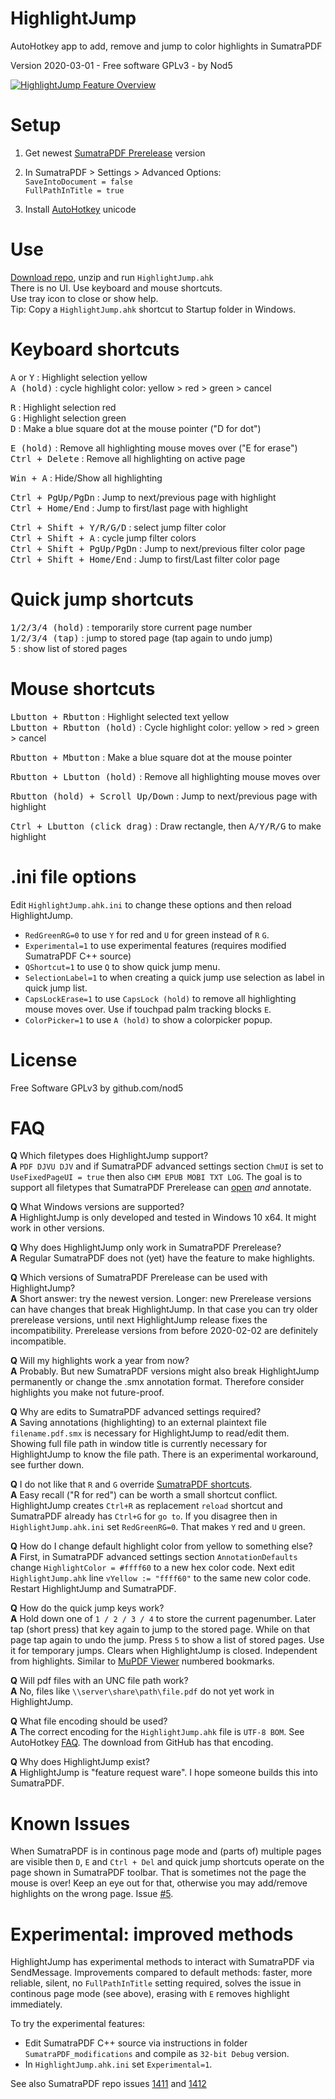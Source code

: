 # HighlightJump

AutoHotkey app to add, remove and jump to color highlights in SumatraPDF  

Version 2020-03-01  -  Free software GPLv3  -  by Nod5  
  
[![HighlightJump Feature Overview](https://github.com/nod5/HighlightJump/blob/master/images/HighlightJump_youtube_screenshot.png?raw=true)](https://www.youtube.com/watch?v=AcVI616W5D8)

# Setup  
1. Get newest [SumatraPDF Prerelease](https://www.sumatrapdfreader.org/prerelease.html) version  

2. In SumatraPDF > Settings > Advanced Options:  
   `SaveIntoDocument = false`  
    `FullPathInTitle = true`  

3. Install [AutoHotkey](https://www.autohotkey.com/) unicode

# Use
[Download repo](https://github.com/nod5/HighlightJump/archive/master.zip), unzip and run `HighlightJump.ahk`  
There is no UI. Use keyboard and mouse shortcuts.  
Use tray icon to close or show help.  
Tip: Copy a `HighlightJump.ahk` shortcut to Startup folder in Windows.  

# Keyboard shortcuts
<kbd>A</kbd> or <kbd>Y</kbd> : Highlight selection yellow  
<kbd>A (hold)</kbd> : cycle highlight color: yellow > red > green > cancel  

<kbd>R</kbd> : Highlight selection red  
<kbd>G</kbd> : Highlight selection green  
<kbd>D</kbd> : Make a blue square dot at the mouse pointer ("D for dot")  

<kbd>E (hold)</kbd> : Remove all highlighting mouse moves over ("E for erase")  
<kbd>Ctrl + Delete</kbd> : Remove all highlighting on active page  

<kbd>Win + A</kbd> : Hide/Show all highlighting  

<kbd>Ctrl + PgUp/PgDn</kbd> : Jump to next/previous page with highlight  
<kbd>Ctrl + Home/End</kbd> : Jump to first/last page with highlight  

<kbd>Ctrl + Shift + Y/R/G/D</kbd> : select jump filter color  
<kbd>Ctrl + Shift + A</kbd> : cycle jump filter colors  
<kbd>Ctrl + Shift + PgUp/PgDn</kbd> : Jump to next/previous filter color page  
<kbd>Ctrl + Shift + Home/End</kbd> : Jump to first/Last filter color page  

# Quick jump shortcuts
<kbd>1/2/3/4 (hold)</kbd> : temporarily store current page number  
<kbd>1/2/3/4 (tap)</kbd> : jump to stored page (tap again to undo jump)  
<kbd>5</kbd> : show list of stored pages  

# Mouse shortcuts
<kbd>Lbutton + Rbutton</kbd> : Highlight selected text yellow  
<kbd>Lbutton + Rbutton (hold)</kbd> : Cycle highlight color: yellow > red > green > cancel  

<kbd>Rbutton + Mbutton</kbd> : Make a blue square dot at the mouse pointer  

<kbd>Rbutton + Lbutton (hold)</kbd> : Remove all highlighting mouse moves over  

<kbd>Rbutton (hold) + Scroll Up/Down</kbd> : Jump to next/previous page with highlight  

<kbd>Ctrl + Lbutton (click drag)</kbd> : Draw rectangle, then <kbd>A/Y/R/G</kbd> to make highlight

# .ini file options

Edit `HighlightJump.ahk.ini` to change these options and then reload HighlightJump.  
- `RedGreenRG=0` to use `Y` for red and `U` for green instead of `R` `G`.  
- `Experimental=1` to use experimental features (requires modified SumatraPDF C++ source)  
- `QShortcut=1` to use `Q` to show quick jump menu.  
- `SelectionLabel=1` to when creating a quick jump use selection as label in quick jump list.  
- `CapsLockErase=1` to use `CapsLock (hold)` to remove all highlighting mouse moves over. Use if touchpad palm tracking blocks `E`.  
- `ColorPicker=1` to use `A (hold)` to show a colorpicker popup.

# License  
Free Software GPLv3 by github.com/nod5  

# FAQ

**Q** Which filetypes does HighlightJump support?  
**A**  `PDF DJVU DJV` and if SumatraPDF advanced settings section `ChmUI` is set to `UseFixedPageUI = true` then also `CHM EPUB MOBI TXT LOG`. The goal is to support all filetypes that SumatraPDF Prerelease can [open](https://www.sumatrapdfreader.org/docs/Supported-document-formats.html) *and* annotate.  

**Q** What Windows versions are supported?  
**A** HighlightJump is only developed and tested in Windows 10 x64. It might work in other versions.  

**Q** Why does HighlightJump only work in SumatraPDF Prerelease?  
**A** Regular SumatraPDF does not (yet) have the feature to make highlights.  

**Q** Which versions of SumatraPDF Prerelease can be used with HighlightJump?  
**A** Short answer: try the newest version. Longer: new Prerelease versions can have changes that break HighlightJump. In that case you can try older prerelease versions, until next HighlightJump release fixes the incompatibility. Prerelease versions from before 2020-02-02 are definitely incompatible. 

**Q** Will my highlights work a year from now?  
**A** Probably. But new SumatraPDF versions might also break HighlightJump permanently or change the .smx annotation format. Therefore consider highlights you make not future-proof.  

**Q** Why are edits to SumatraPDF advanced settings required?  
**A** Saving annotations (highlighting) to an external plaintext file `filename.pdf.smx` is necessary for HighlightJump to read/edit them. Showing full file path in window title is currently necessary for HighlightJump to know the file path. There is an experimental workaround, see further down.  

**Q** I do not like that `R` and `G` override [SumatraPDF shortcuts](https://www.sumatrapdfreader.org/manual.html).  
**A** Easy recall ("R for red") can be worth a small shortcut conflict. HighlightJump creates `Ctrl+R` as replacement `reload` shortcut and SumatraPDF already has `Ctrl+G` for `go to`. If you disagree then in `HighlightJump.ahk.ini` set `RedGreenRG=0`. That makes `Y` red and `U` green.  

**Q** How do I change default highlight color from yellow to something else?  
**A** First, in SumatraPDF advanced settings section `AnnotationDefaults` change `HighlightColor = #ffff60` to a new hex color code. Next edit `HighlightJump.ahk` line `vYellow := "ffff60"` to the same new color code. Restart HighlightJump and SumatraPDF.  

**Q** How do the quick jump keys work?  
**A** Hold down one of `1 / 2 / 3 / 4` to store the current pagenumber. Later tap (short press) that key again to jump to the stored page. While on that page tap again to undo the jump. Press `5` to show a list of stored pages. Use it for temporary jumps. Clears when HighlightJump is closed. Independent from highlights. Similar to [MuPDF Viewer](https://mupdf.com/docs/manual-mupdf-gl.html) numbered bookmarks.  

**Q** Will pdf files with an UNC file path work?  
**A** No, files like `\\server\share\path\file.pdf` do not yet work in HighlightJump.

**Q** What file encoding should be used?  
**A** The correct encoding for the `HighlightJump.ahk` file is `UTF-8 BOM`. See AutoHotkey [FAQ](https://www.autohotkey.com/docs/FAQ.htm#nonascii). The download from GitHub has that encoding.  

**Q** Why does HighlightJump exist?  
**A** HighlightJump is "feature request ware". I hope someone builds this into SumatraPDF.  

# Known Issues
When SumatraPDF is in continous page mode and (parts of) multiple pages are visible then  `D`, `E` and `Ctrl + Del` and quick jump shortcuts operate on the page shown in SumatraPDF toolbar. That is sometimes not the page the mouse is over! Keep an eye out for that, otherwise you may add/remove highlights on the wrong page. Issue [#5](https://github.com/nod5/HighlightJump/issues/5).  

# Experimental: improved methods
HighlightJump has experimental methods to interact with SumatraPDF via SendMessage. Improvements compared to default methods: faster, more reliable, silent, no `FullPathInTitle` setting required, solves the issue in continous page mode (see above), erasing with `E` removes highlight immediately.  

To try the experimental features:  
- Edit SumatraPDF C++ source via instructions in folder `SumatraPDF_modifications` and compile as `32-bit Debug` version.  
- In `HighlightJump.ahk.ini` set `Experimental=1`.  

See also SumatraPDF repo issues [1411](https://github.com/sumatrapdfreader/sumatrapdf/issues/1411) and  [1412](https://github.com/sumatrapdfreader/sumatrapdf/issues/1412)  
